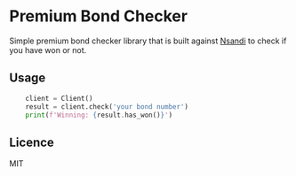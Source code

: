 # Premium Bond Checker

Simple premium bond checker library that is built against [Nsandi](https://www.nsandi.com/) to check if you have won or not.

## Usage

```python
    client = Client()
    result = client.check('your bond number')
    print(f'Winning: {result.has_won()}')
```

## Licence

MIT
